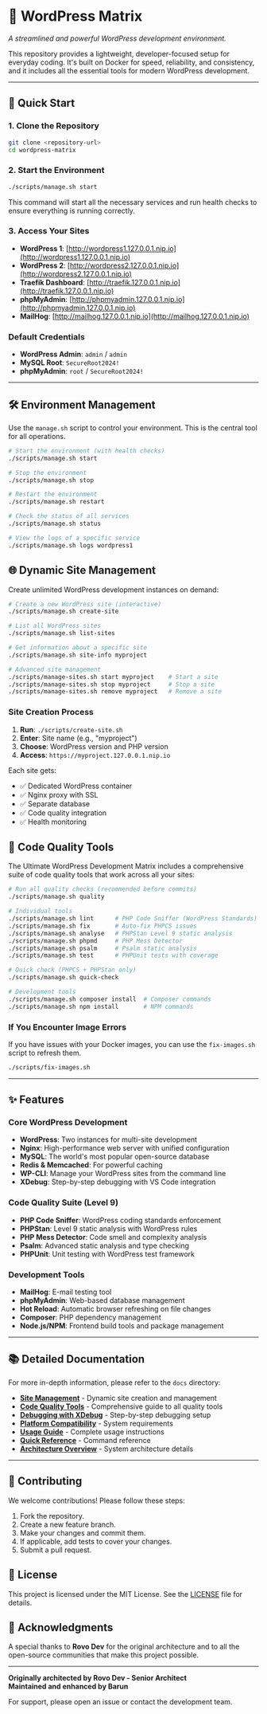 # 🚀 WordPress Matrix

*A streamlined and powerful WordPress development environment.*

This repository provides a lightweight, developer-focused setup for everyday coding. It's built on Docker for speed, reliability, and consistency, and it includes all the essential tools for modern WordPress development.

---

## 🚀 Quick Start

### 1. Clone the Repository
```bash
git clone <repository-url>
cd wordpress-matrix
```

### 2. Start the Environment
```bash
./scripts/manage.sh start
```
This command will start all the necessary services and run health checks to ensure everything is running correctly.

### 3. Access Your Sites
- **WordPress 1**: [http://wordpress1.127.0.0.1.nip.io](http://wordpress1.127.0.0.1.nip.io)
- **WordPress 2**: [http://wordpress2.127.0.0.1.nip.io](http://wordpress2.127.0.0.1.nip.io)
- **Traefik Dashboard**: [http://traefik.127.0.0.1.nip.io](http://traefik.127.0.0.1.nip.io)
- **phpMyAdmin**: [http://phpmyadmin.127.0.0.1.nip.io](http://phpmyadmin.127.0.0.1.nip.io)
- **MailHog**: [http://mailhog.127.0.0.1.nip.io](http://mailhog.127.0.0.1.nip.io)

### Default Credentials
- **WordPress Admin**: `admin` / `admin`
- **MySQL Root**: `SecureRoot2024!`
- **phpMyAdmin**: `root` / `SecureRoot2024!`

---

## 🛠️ Environment Management

Use the `manage.sh` script to control your environment. This is the central tool for all operations.

```bash
# Start the environment (with health checks)
./scripts/manage.sh start

# Stop the environment
./scripts/manage.sh stop

# Restart the environment
./scripts/manage.sh restart

# Check the status of all services
./scripts/manage.sh status

# View the logs of a specific service
./scripts/manage.sh logs wordpress1
```

## 🌐 Dynamic Site Management

Create unlimited WordPress development instances on demand:

```bash
# Create a new WordPress site (interactive)
./scripts/manage.sh create-site

# List all WordPress sites
./scripts/manage.sh list-sites

# Get information about a specific site
./scripts/manage.sh site-info myproject

# Advanced site management
./scripts/manage-sites.sh start myproject    # Start a site
./scripts/manage-sites.sh stop myproject     # Stop a site
./scripts/manage-sites.sh remove myproject   # Remove a site
```

### Site Creation Process
1. **Run**: `./scripts/create-site.sh`
2. **Enter**: Site name (e.g., "myproject")
3. **Choose**: WordPress version and PHP version
4. **Access**: `https://myproject.127.0.0.1.nip.io`

Each site gets:
- ✅ Dedicated WordPress container
- ✅ Nginx proxy with SSL
- ✅ Separate database
- ✅ Code quality integration
- ✅ Health monitoring

## 🎯 Code Quality Tools

The Ultimate WordPress Development Matrix includes a comprehensive suite of code quality tools that work across all your sites:

```bash
# Run all quality checks (recommended before commits)
./scripts/manage.sh quality

# Individual tools
./scripts/manage.sh lint      # PHP Code Sniffer (WordPress Standards)
./scripts/manage.sh fix       # Auto-fix PHPCS issues
./scripts/manage.sh analyse   # PHPStan Level 9 static analysis
./scripts/manage.sh phpmd     # PHP Mess Detector
./scripts/manage.sh psalm     # Psalm static analysis
./scripts/manage.sh test      # PHPUnit tests with coverage

# Quick check (PHPCS + PHPStan only)
./scripts/manage.sh quick-check

# Development tools
./scripts/manage.sh composer install  # Composer commands
./scripts/manage.sh npm install       # NPM commands
```

### If You Encounter Image Errors

If you have issues with your Docker images, you can use the `fix-images.sh` script to refresh them.

```bash
./scripts/fix-images.sh
```

---

## ✨ Features

### **Core WordPress Development**
- **WordPress**: Two instances for multi-site development
- **Nginx**: High-performance web server with unified configuration
- **MySQL**: The world's most popular open-source database
- **Redis & Memcached**: For powerful caching
- **WP-CLI**: Manage your WordPress sites from the command line
- **XDebug**: Step-by-step debugging with VS Code integration

### **Code Quality Suite (Level 9)**
- **PHP Code Sniffer**: WordPress coding standards enforcement
- **PHPStan**: Level 9 static analysis with WordPress rules
- **PHP Mess Detector**: Code smell and complexity analysis
- **Psalm**: Advanced static analysis and type checking
- **PHPUnit**: Unit testing with WordPress test framework

### **Development Tools**
- **MailHog**: E-mail testing tool
- **phpMyAdmin**: Web-based database management
- **Hot Reload**: Automatic browser refreshing on file changes
- **Composer**: PHP dependency management
- **Node.js/NPM**: Frontend build tools and package management

---

## 📚 Detailed Documentation

For more in-depth information, please refer to the `docs` directory:

- **[Site Management](docs/SITE_MANAGEMENT.md)** - Dynamic site creation and management
- **[Code Quality Tools](docs/CODE_QUALITY.md)** - Comprehensive guide to all quality tools
- **[Debugging with XDebug](docs/DEBUGGING.md)** - Step-by-step debugging setup
- **[Platform Compatibility](docs/PLATFORM_COMPATIBILITY.md)** - System requirements
- **[Usage Guide](docs/USAGE_GUIDE.md)** - Complete usage instructions
- **[Quick Reference](docs/QUICK_REFERENCE.md)** - Command reference
- **[Architecture Overview](ARCHITECTURE.md)** - System architecture details

---

## 🤝 Contributing

We welcome contributions! Please follow these steps:

1. Fork the repository.
2. Create a new feature branch.
3. Make your changes and commit them.
4. If applicable, add tests to cover your changes.
5. Submit a pull request.

## 📄 License

This project is licensed under the MIT License. See the [LICENSE](LICENSE) file for details.

## 🙏 Acknowledgments

A special thanks to **Rovo Dev** for the original architecture and to all the open-source communities that make this project possible.

---

**Originally architected by Rovo Dev - Senior Architect**  
**Maintained and enhanced by Barun**

For support, please open an issue or contact the development team.
